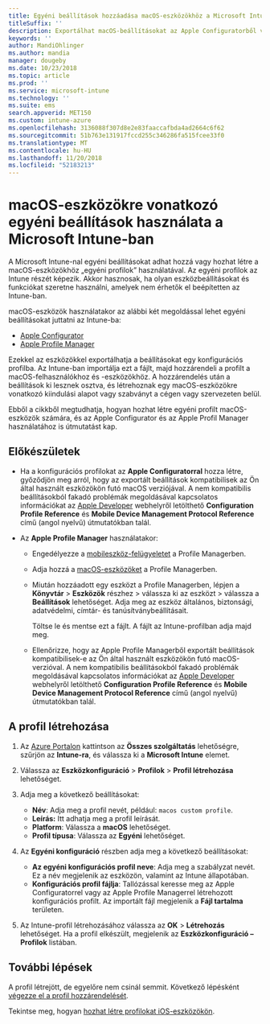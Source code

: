 ```yaml
---
title: Egyéni beállítások hozzáadása macOS-eszközökhöz a Microsoft Intune-ban – Azure | Microsoft Docs
titleSuffix: ''
description: Exportálhat macOS-beállításokat az Apple Configuratorből vagy az Apple Profile Managerből, majd a Microsoft Intune-ba importálhatja őket. Ezek egyéni beállításokat és funkciókat hozhatnak létre, használhatnak és vezérelhetnek macOS-eszközökön. Ez az egyéni profil ezután hozzárendelhető vagy kiosztható a cég vagy szervezet macOS-eszközei számára egy kiindulási alap vagy szabvány létrehozása érdekében.
keywords: ''
author: MandiOhlinger
ms.author: mandia
manager: dougeby
ms.date: 10/23/2018
ms.topic: article
ms.prod: ''
ms.service: microsoft-intune
ms.technology: ''
ms.suite: ems
search.appverid: MET150
ms.custom: intune-azure
ms.openlocfilehash: 3136088f307d8e2e83faaccafbda4ad2664c6f62
ms.sourcegitcommit: 51b763e131917fccd255c346286fa515fcee33f0
ms.translationtype: MT
ms.contentlocale: hu-HU
ms.lasthandoff: 11/20/2018
ms.locfileid: "52183213"
---
```

# <a name="use-custom-settings-for-macos-devices-in-microsoft-intune"></a>macOS-eszközökre vonatkozó egyéni beállítások használata a Microsoft Intune-ban

A Microsoft Intune-nal egyéni beállításokat adhat hozzá vagy hozhat létre a macOS-eszközökhöz „egyéni profilok” használatával. Az egyéni profilok az Intune részét képezik. Akkor hasznosak, ha olyan eszközbeállításokat és funkciókat szeretne használni, amelyek nem érhetők el beépítetten az Intune-ban.

macOS-eszközök használatakor az alábbi két megoldással lehet egyéni beállításokat juttatni az Intune-ba:

- [Apple Configurator](https://itunes.apple.com/app/apple-configurator-2/id1037126344?mt=12)
- [Apple Profile Manager](https://support.apple.com/profile-manager)

Ezekkel az eszközökkel exportálhatja a beállításokat egy konfigurációs profilba. Az Intune-ban importálja ezt a fájlt, majd hozzárendeli a profilt a macOS-felhasználókhoz és -eszközökhöz. A hozzárendelés után a beállítások ki lesznek osztva, és létrehoznak egy macOS-eszközökre vonatkozó kiindulási alapot vagy szabványt a cégen vagy szervezeten belül.

Ebből a cikkből megtudhatja, hogyan hozhat létre egyéni profilt macOS-eszközök számára, és az Apple Configurator és az Apple Profil Manager használatához is útmutatást kap.

## <a name="before-you-begin"></a>Előkészületek

- Ha a konfigurációs profilokat az **Apple Configuratorral** hozza létre, győződjön meg arról, hogy az exportált beállítások kompatibilisek az Ön által használt eszközökön futó macOS verziójával. A nem kompatibilis beállításokból fakadó problémák megoldásával kapcsolatos információkat az [Apple Developer](https://developer.apple.com/) webhelyről letölthető **Configuration Profile Reference** és **Mobile Device Management Protocol Reference** című (angol nyelvű) útmutatókban talál.

- Az **Apple Profile Manager** használatakor:

  - Engedélyezze a [mobileszköz-felügyeletet](https://help.apple.com/serverapp/mac/5.7/#/apd05B9B761-D390-4A75-9251-E9AD29A61D0C) a Profile Managerben.
  - Adja hozzá a [macOS-eszközöket](https://help.apple.com/profilemanager/mac/5.7/#/pm9onzap1984) a Profile Managerben.
  - Miután hozzáadott egy eszközt a Profile Managerben, lépjen a **Könyvtár** > **Eszközök** részhez > válassza ki az eszközt > válassza a **Beállítások** lehetőséget. Adja meg az eszköz általános, biztonsági, adatvédelmi, címtár- és tanúsítványbeállításait.

    Töltse le és mentse ezt a fájlt. A fájlt az Intune-profilban adja majd meg. 

  - Ellenőrizze, hogy az Apple Profile Managerből exportált beállítások kompatibilisek-e az Ön által használt eszközökön futó macOS-verzióval. A nem kompatibilis beállításokból fakadó problémák megoldásával kapcsolatos információkat az [Apple Developer](https://developer.apple.com/) webhelyről letölthető **Configuration Profile Reference** és **Mobile Device Management Protocol Reference** című (angol nyelvű) útmutatókban talál.

## <a name="create-the-profile"></a>A profil létrehozása

1. Az [Azure Portalon](https://portal.azure.com) kattintson az **Összes szolgáltatás** lehetőségre, szűrjön az **Intune-ra**, és válassza ki a **Microsoft Intune** elemet.
2. Válassza az **Eszközkonfiguráció** > **Profilok** > **Profil létrehozása** lehetőséget.
3. Adja meg a következő beállításokat:

    - **Név**: Adja meg a profil nevét, például: `macos custom profile`.
    - **Leírás:** Itt adhatja meg a profil leírását.
    - **Platform**: Válassza a **macOS** lehetőséget.
    - **Profil típusa**: Válassza az **Egyéni** lehetőséget.

4. Az **Egyéni konfiguráció** részben adja meg a következő beállításokat:

    - **Az egyéni konfigurációs profil neve**: Adja meg a szabályzat nevét. Ez a név megjelenik az eszközön, valamint az Intune állapotában.
    - **Konfigurációs profil fájlja**: Tallózással keresse meg az Apple Configuratorrel vagy az Apple Profile Managerrel létrehozott konfigurációs profilt. Az importált fájl megjelenik a **Fájl tartalma** területen.

5. Az Intune-profil létrehozásához válassza az **OK** > **Létrehozás** lehetőséget. Ha a profil elkészült, megjelenik az **Eszközkonfiguráció – Profilok** listában.

## <a name="next-steps"></a>További lépések

A profil létrejött, de egyelőre nem csinál semmit. Következő lépésként [végezze el a profil hozzárendelését](device-profile-assign.md).

Tekintse meg, hogyan [hozhat létre profilokat iOS-eszközökön](custom-settings-ios.md).